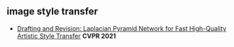 
## image style transfer
- [Drafting and Revision: Laplacian Pyramid Network for Fast High-Quality Artistic Style Transfer](https://openaccess.thecvf.com/content/CVPR2021/papers/Lin_Drafting_and_Revision_Laplacian_Pyramid_Network_for_Fast_High-Quality_Artistic_CVPR_2021_paper.pdf) **CVPR 2021**
